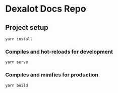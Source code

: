 # Dexalot Docs Repo

## Project setup
```
yarn install
```

### Compiles and hot-reloads for development
```
yarn serve
```

### Compiles and minifies for production
```
yarn build
```
